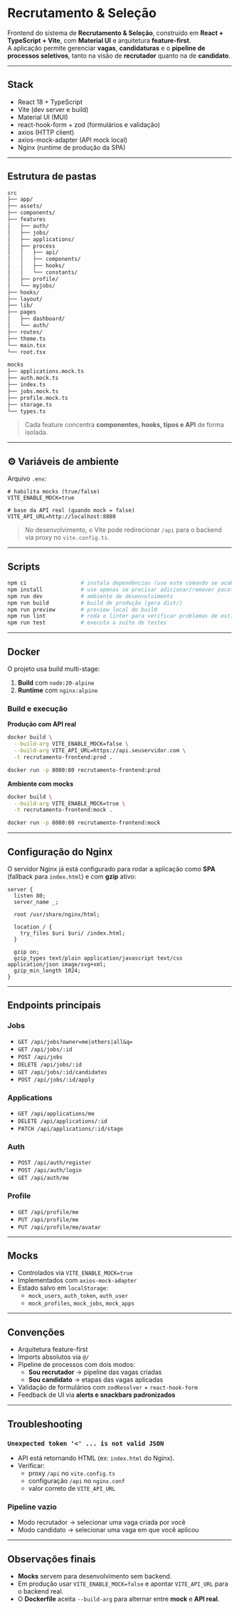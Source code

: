 # Recrutamento & Seleção

Frontend do sistema de **Recrutamento & Seleção**, construído em **React + TypeScript + Vite**, com **Material UI** e arquitetura **feature-first**.  
A aplicação permite gerenciar **vagas**, **candidaturas** e o **pipeline de processos seletivos**, tanto na visão de **recrutador** quanto na de **candidato**.

---

## Stack

- React 18 + TypeScript  
- Vite (dev server e build)  
- Material UI (MUI)  
- react-hook-form + zod (formulários e validação)  
- axios (HTTP client)  
- axios-mock-adapter (API mock local)  
- Nginx (runtime de produção da SPA)

---

## Estrutura de pastas

```bash
src
├── app/
├── assets/
├── components/
├── features
│   ├── auth/
│   ├── jobs/
│   ├── applications/
│   ├── process
│   │   ├── api/
│   │   ├── components/
│   │   ├── hooks/
│   │   └── constants/
│   ├── profile/
│   └── myjobs/
├── hooks/
├── layout/
├── lib/
├── pages
│   ├── dashboard/
│   └── auth/
├── routes/
├── theme.ts
└── main.tsx
└── root.tsx

mocks
├── applications.mock.ts
├── auth.mock.ts
├── index.ts
├── jobs.mock.ts
├── profile.mock.ts
├── storage.ts
└── types.ts
```

> Cada feature concentra **componentes, hooks, tipos e API** de forma isolada.

---

## ⚙️ Variáveis de ambiente

Arquivo `.env`:

```env
# habilita mocks (true/false)
VITE_ENABLE_MOCK=true

# base da API real (quando mock = false)
VITE_API_URL=http://localhost:8080
```

> No desenvolvimento, o Vite pode redirecionar `/api` para o backend via proxy no `vite.config.ts`.

---

## Scripts

```bash
npm ci                 # instala dependências (use este comando se acabou de clonar o repo)
npm install            # use apenas se precisar adicionar/remover pacotes
npm run dev            # ambiente de desenvolvimento
npm run build          # build de produção (gera dist/)
npm run preview        # preview local do build
npm run lint           # roda o linter para verificar problemas de estilo/código
npm run test           # executa a suíte de testes
```

---

## Docker

O projeto usa build multi-stage:

1. **Build** com `node:20-alpine`
2. **Runtime** com `nginx:alpine`

### Build e execução

**Produção com API real**
```bash
docker build \
  --build-arg VITE_ENABLE_MOCK=false \
  --build-arg VITE_API_URL=https://api.seuservidor.com \
  -t recrutamento-frontend:prod .

docker run -p 8080:80 recrutamento-frontend:prod
```

**Ambiente com mocks**
```bash
docker build \
  --build-arg VITE_ENABLE_MOCK=true \
  -t recrutamento-frontend:mock .

docker run -p 8080:80 recrutamento-frontend:mock
```

---

## Configuração do Nginx

O servidor Nginx já está configurado para rodar a aplicação como **SPA** (fallback para `index.html`) e com **gzip** ativo:

```nginx
server {
  listen 80;
  server_name _;

  root /usr/share/nginx/html;

  location / {
    try_files $uri $uri/ /index.html;
  }

  gzip on;
  gzip_types text/plain application/javascript text/css application/json image/svg+xml;
  gzip_min_length 1024;
}
```

---

## Endpoints principais

### Jobs
- `GET /api/jobs?owner=me|others|all&q=`
- `GET /api/jobs/:id`
- `POST /api/jobs`
- `DELETE /api/jobs/:id`
- `GET /api/jobs/:id/candidates`
- `POST /api/jobs/:id/apply`

### Applications
- `GET /api/applications/me`
- `DELETE /api/applications/:id`
- `PATCH /api/applications/:id/stage`

### Auth
- `POST /api/auth/register`
- `POST /api/auth/login`
- `GET /api/auth/me`

### Profile
- `GET /api/profile/me`
- `PUT /api/profile/me`
- `PUT /api/profile/me/avatar`

---

## Mocks

- Controlados via `VITE_ENABLE_MOCK=true`
- Implementados com `axios-mock-adapter`
- Estado salvo em `localStorage`:
  - `mock_users`, `auth_token`, `auth_user`
  - `mock_profiles`, `mock_jobs`, `mock_apps`

---

## Convenções

- Arquitetura feature-first  
- Imports absolutos via `@/`  
- Pipeline de processos com dois modos:
  - **Sou recrutador** → pipeline das vagas criadas
  - **Sou candidato** → etapas das vagas aplicadas  
- Validação de formulários com `zodResolver` + `react-hook-form`  
- Feedback de UI via **alerts e snackbars padronizados**

---

## Troubleshooting

### `Unexpected token '<' ... is not valid JSON`
- API está retornando HTML (ex: `index.html` do Nginx).  
- Verificar:
  - proxy `/api` no `vite.config.ts`  
  - configuração `/api` no `nginx.conf`  
  - valor correto de `VITE_API_URL`  

### Pipeline vazio
- Modo recrutador → selecionar uma vaga criada por você  
- Modo candidato → selecionar uma vaga em que você aplicou  

---

## Observações finais

- **Mocks** servem para desenvolvimento sem backend.  
- Em produção usar `VITE_ENABLE_MOCK=false` e apontar `VITE_API_URL` para o backend real.  
- O **Dockerfile** aceita `--build-arg` para alternar entre **mock** e **API real**.
